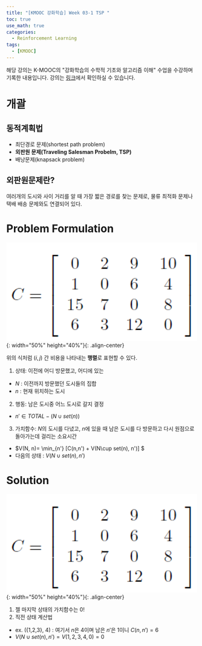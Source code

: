 ```yaml
---
title: "[KMOOC 강화학습] Week 03-1 TSP "
toc: true
use_math: true
categories:
  - Reinforcement Learning
tags:
  - [KMOOC]
---
```


해당 강의는 K-MOOC의 "강화학습의 수학적 기초와 알고리즘 이해" 수업을 수강하며 기록한 내용입니다. 강의는 [링크](http://www.kmooc.kr/courses/course-v1:KoreaUnivK+ku_ai_002+2020_A44/course/)에서 확인하실 수 있습니다.


# 개괄

## 동적계획법

- 최단경로 문제(shortest path problem)
- **외판원 문제(Traveling Salesman Probelm, TSP)**
- 배낭문제(knapsack problem)

## 외판원문제란?

여러개의 도시와 사이 거리를 알 때 가장 짧은 경로를 찾는 문제로, 물류 최적화 문제나 택배 배송 문제와도 연결되어 있다.

# Problem Formulation

![사진](/assets/images/RL/w03-02-01.PNG){: width="50%" height="40%"}{: .align-center}

위의 식처럼 $(i,j)$ 간 비용을 나타내는 **행렬**로 표현할 수 있다.

1. 상태: 이전에 어디 방문했고, 어디에 있는
  - $N$ : 이전까지 방문했던 도시들의 집합
  - $n$ : 현재 위치하는 도시
2. 행동: 남은 도시중 어느 도시로 갈지 결정
  - $n' \in TOTAL- (N\cup set(n))$
3. 가치함수: $N$의 도시를 다녔고, $n$에 있을 때 남은 도시를 다 방문하고 다시 원점으로 돌아가는데 걸리는 소요시간
  - $V(N, n)= \min_{n'} [C(n,n') + V(N\cup set(n), n')] $
  - 다음의 상태 : $V(N\cup set(n), n')$

# Solution

![사진](/assets/images/RL/w03-02-01.PNG){: width="50%" height="40%"}{: .align-center}

1. 젤 마지막 상태의 가치함수는 0!
2. 직전 상태 계산법
  - ex. ({1,2,3}, 4) : 여기서 $n$은 4이며 남은 $n'$은 1이니 $C(n,n')=6$
  - $V(N\cup set(n), n')=V({1,2,3,4}, 0)=0$